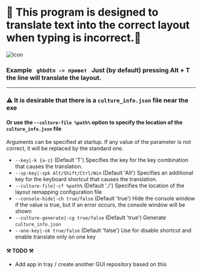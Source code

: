 <h1>📌 This program is designed to translate text into the correct layout when typing is incorrect.📌 </h1>

<img alt="Icon" src="https://github.com/jestsi/TranslateUncorrectLayout/blob/master/assets/header.png?raw=true" />
<h3> Example <code> ghbdtn -> привет </code> Just (by default) pressing Alt + T the line will translate the layout. </h3>

---

### ⚠️ It is desirable that there is a `culture_info.json` file near the exe

#### Or use the `--culture-file %path%` option to specify the location of the `culture_info.json` file

Arguments can be specified at startup.
If any value of the parameter is not correct, it will be replaced by the standard one.

+ `--key|-k {a-z}`  (Default 'T') Specifies the key for the key combination that causes the translation.
+ `--sp-key|-spk Alt/Shift/Ctrl/Win` (Default 'Alt') Specifies an additional key for the keyboard shortcut that causes the translation.
+ `--culture-file|-cf %path%` (Default './') Specifies the location of the layout remapping configuration file
+ `--console-hide|-ch true/false`  (Default 'true') Hide the console window if the value is true, but if an error occurs, the console window will be shown
+ `--culture-generate|-cg true/false`  (Default 'true') Generate `culture_info.json` 
+ `--one-key|-ok true/false` (Default 'false') Use for disable shortcut and enable translate only on one key

#### ⚒️ TODO ⚒️
+ Add app in tray / create another GUI repository based on this
